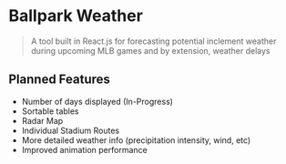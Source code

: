 # Ballpark Weather
> A tool built in React.js for forecasting potential inclement weather during upcoming MLB games and by extension, weather delays

## Planned Features

* Number of days displayed (In-Progress)
* Sortable tables
* Radar Map
* Individual Stadium Routes
* More detailed weather info (precipitation intensity, wind, etc)
* Improved animation performance
